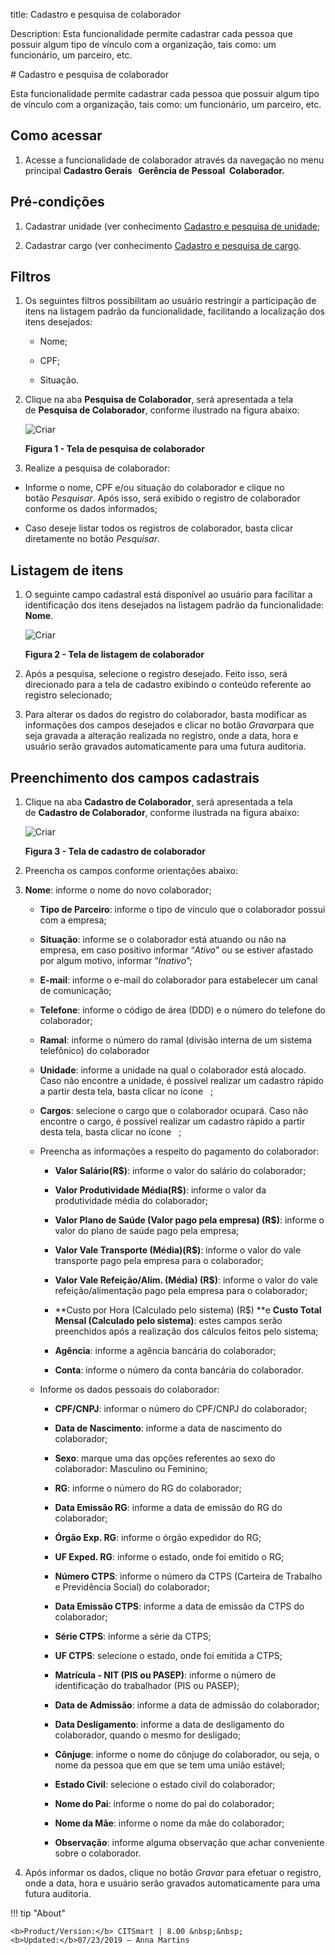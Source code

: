 title: Cadastro e pesquisa de colaborador

Description: Esta funcionalidade permite cadastrar cada pessoa que possuir algum
tipo de vínculo com a organização, tais como: um funcionário, um parceiro, etc.

\# Cadastro e pesquisa de colaborador

Esta funcionalidade permite cadastrar cada pessoa que possuir algum tipo de
vínculo com a organização, tais como: um funcionário, um parceiro, etc.

Como acessar
-----------

1.  Acesse a funcionalidade de colaborador através da navegação no menu
    principal **Cadastro Gerais   Gerência de Pessoal  Colaborador.**

Pré-condições
------------

1.  Cadastrar unidade (ver conhecimento [Cadastro e pesquisa de
    unidade]();

2.  Cadastrar cargo (ver conhecimento [Cadastro e pesquisa de
    cargo]().

Filtros
-------

1.  Os seguintes filtros possibilitam ao usuário restringir a participação de
    itens na listagem padrão da funcionalidade, facilitando a localização dos
    itens desejados:

    -   Nome;

    -   CPF;

    -   Situação.

1.  Clique na aba **Pesquisa de Colaborador**, será apresentada a tela
    de **Pesquisa de Colaborador**, conforme ilustrado na figura abaixo:

    ![Criar](images/employee-1.png)
    
    **Figura 1 - Tela de pesquisa de colaborador**

1.  Realize a pesquisa de colaborador:

-   Informe o nome, CPF e/ou situação do colaborador e clique no
    botão *Pesquisar*. Após isso, será exibido o registro de colaborador
    conforme os dados informados;

-   Caso deseje listar todos os registros de colaborador, basta clicar
    diretamente no botão *Pesquisar*.

Listagem de itens
----------------

1.  O seguinte campo cadastral está disponível ao usuário para facilitar a
    identificação dos itens desejados na listagem padrão da
    funcionalidade: **Nome**.

     ![Criar](images/employee-2.png)
     
     **Figura 2 - Tela de listagem de colaborador**

1.  Após a pesquisa, selecione o registro desejado. Feito isso, será direcionado
    para a tela de cadastro exibindo o conteúdo referente ao registro
    selecionado;

2.  Para alterar os dados do registro do colaborador, basta modificar as
    informações dos campos desejados e clicar no botão *Gravar*para que seja
    gravada a alteração realizada no registro, onde a data, hora e usuário serão
    gravados automaticamente para uma futura auditoria.

Preenchimento dos campos cadastrais
----------------------------------

1.  Clique na aba **Cadastro de Colaborador**, será apresentada a tela
    de **Cadastro de Colaborador**, conforme ilustrada na figura abaixo:

    ![Criar](images/employee-3.png)
    
    **Figura 3 - Tela de cadastro de colaborador**

1.  Preencha os campos conforme orientações abaixo:

2.  **Nome**: informe o nome do novo colaborador;

    -   **Tipo de Parceiro**: informe o tipo de vínculo que o colaborador possui
        com a empresa;

    -   **Situação**: informe se o colaborador está atuando ou não na empresa,
        em caso positivo informar “*Ativo*” ou se estiver afastado por algum
        motivo, informar “*Inativo*”;

    -   **E-mail**: informe o e-mail do colaborador para estabelecer um canal de
        comunicação;

    -   **Telefone**: informe o código de área (DDD) e o número do telefone do
        colaborador;

    -   **Ramal**: informe o número do ramal (divisão interna de um sistema
        telefônico) do colaborador

    -   **Unidade**: informe a unidade na qual o colaborador está alocado. Caso
        não encontre a unidade, é possível realizar um cadastro rápido a partir
        desta tela, basta clicar no ícone   ;

    -   **Cargos**: selecione o cargo que o colaborador ocupará. Caso não
        encontre o cargo, é possível realizar um cadastro rápido a partir desta
        tela, basta clicar no ícone   ;

    -   Preencha as informações a respeito do pagamento do colaborador:

        -   **Valor Salário(R\$)**: informe o valor do salário do colaborador;

        -   **Valor Produtividade Média(R\$)**: informe o valor da
                produtividade média do colaborador;

        -   **Valor Plano de Saúde (Valor pago pela empresa) (R\$)**:
                informe o valor do plano de saúde pago pela empresa;

        -   **Valor Vale Transporte (Média)(R\$)**: informe o valor do vale
                transporte pago pela empresa para o colaborador;

        -   **Valor Vale Refeição/Alim. (Média) (R\$)**: informe o valor do
                vale refeição/alimentação pago pela empresa para o colaborador;

        -   **Custo por Hora (Calculado pelo sistema) (R\$) **e **Custo
                Total Mensal (Calculado pelo sistema)**: estes campos serão
                preenchidos após a realização dos cálculos feitos pelo sistema;

        -   **Agência**: informe a agência bancária do colaborador;

        -   **Conta**: informe o número da conta bancária do colaborador.

    -   Informe os dados pessoais do colaborador:

        -   **CPF/CNPJ**: informar o número do CPF/CNPJ do colaborador;

        -   **Data de Nascimento**: informe a data de nascimento do colaborador;

        -   **Sexo**: marque uma das opções referentes ao sexo do colaborador:
        Masculino ou Feminino;

        -   **RG**: informe o número do RG do colaborador;

        -   **Data Emissão RG**: informe a data de emissão do RG do colaborador;

        -   **Órgão Exp. RG**: informe o órgão expedidor do RG;

        -   **UF Exped. RG**: informe o estado, onde foi emitido o RG;

        -   **Número CTPS**: informe o número da CTPS (Carteira de Trabalho e
        Previdência Social) do colaborador;

        -   **Data Emissão CTPS**: informe a data de emissão da CTPS do colaborador;

        -   **Série CTPS**: informe a série da CTPS;

        -   **UF CTPS**: selecione o estado, onde foi emitida a CTPS;

        -   **Matrícula - NIT (PIS ou PASEP)**: informe o número de identificação do
        trabalhador (PIS ou PASEP);

        -   **Data de Admissão**: informe a data de admissão do colaborador;

        -   **Data Desligamento**: informe a data de desligamento do colaborador,
        quando o mesmo for desligado;

        -   **Cônjuge**: informe o nome do cônjuge do colaborador, ou seja, o nome
        da pessoa que em que se tem uma união estável;

        -   **Estado Civil**: selecione o estado civil do colaborador;

        -   **Nome do Pai**: informe o nome do pai do colaborador;

        -   **Nome da Mãe**: informe o nome da mãe do colaborador;

        -   **Observação**: informe alguma observação que achar conveniente sobre o
        colaborador.

3.  Após informar os dados, clique no botão *Gravar* para efetuar o registro,
    onde a data, hora e usuário serão gravados automaticamente para uma futura
    auditoria.


!!! tip "About"

    <b>Product/Version:</b> CITSmart | 8.00 &nbsp;&nbsp;
    <b>Updated:</b>07/23/2019 – Anna Martins
